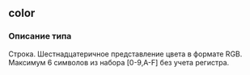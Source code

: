 
## color

### Описание типа
Строка. Шестнадцатеричное представление цвета в формате RGB. Максимум 6 символов из набора [0-9,A-F] без учета регистра.<br/>
